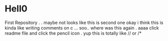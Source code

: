 # Hell0
First Repository . . maybe not looks like this is second one 
okay i think this is kinda like writing comments on c ...
soo.. where was this again .
aaaa click readme file and click the pencil icon .
yup this is totally like // or /* 

